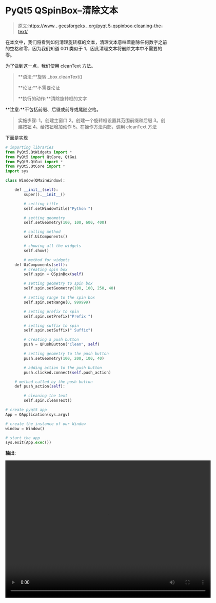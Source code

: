 # PyQt5 QSpinBox–清除文本

> 原文:[https://www . geesforgeks . org/pyqt 5-qspinbox-cleaning-the-text/](https://www.geeksforgeeks.org/pyqt5-qspinbox-cleaning-the-text/)

在本文中，我们将看到如何清理旋转框的文本，清理文本意味着删除任何数字之前的空格和零，因为我们知道 001 类似于 1，因此清理文本将删除文本中不需要的零。

为了做到这一点，我们使用 cleanText 方法。

> **语法:**旋转 _box.cleanText()
> 
> **论证:**不需要论证
> 
> **执行的动作:**清除旋转框的文字

**注意:**不包括前缀、后缀或前导或尾随空格。

> 实施步骤:
> 1。创建主窗口
> 2。创建一个旋转框设置其范围前缀和后缀
> 3。创建按钮
> 4。给按钮增加动作
> 5。在操作方法内部，调用 cleanText 方法

下面是实现

```py
# importing libraries
from PyQt5.QtWidgets import * 
from PyQt5 import QtCore, QtGui
from PyQt5.QtGui import * 
from PyQt5.QtCore import * 
import sys

class Window(QMainWindow):

    def __init__(self):
        super().__init__()

        # setting title
        self.setWindowTitle("Python ")

        # setting geometry
        self.setGeometry(100, 100, 600, 400)

        # calling method
        self.UiComponents()

        # showing all the widgets
        self.show()

        # method for widgets
    def UiComponents(self):
        # creating spin box
        self.spin = QSpinBox(self)

        # setting geometry to spin box
        self.spin.setGeometry(100, 100, 250, 40)

        # setting range to the spin box
        self.spin.setRange(0, 999999)

        # setting prefix to spin
        self.spin.setPrefix("Prefix ")

        # setting suffix to spin
        self.spin.setSuffix(" Suffix")

        # creating a push button
        push = QPushButton("Clean", self)

        # setting geometry to the push button
        push.setGeometry(100, 200, 100, 40)

        # adding action to the push button
        push.clicked.connect(self.push_action)

    # method called by the push button
    def push_action(self):

        # cleaning the text
        self.spin.cleanText()

# create pyqt5 app
App = QApplication(sys.argv)

# create the instance of our Window
window = Window()

# start the app
sys.exit(App.exec())
```

**输出:**

<video class="wp-video-shortcode" id="video-413086-1" width="640" height="428" preload="metadata" controls=""><source type="video/mp4" src="https://media.geeksforgeeks.org/wp-content/uploads/20200515020021/Python-15-05-2020-01_59_45.mp4?_=1">[https://media.geeksforgeeks.org/wp-content/uploads/20200515020021/Python-15-05-2020-01_59_45.mp4](https://media.geeksforgeeks.org/wp-content/uploads/20200515020021/Python-15-05-2020-01_59_45.mp4)</video>